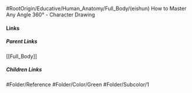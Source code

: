 #RootOrigin/Educative/Human_Anatomy/Full_Body/(eishun) How to Master Any Angle 360° - Character Drawing
#### Links
##### Parent Links
[[Full_Body]]
##### Children Links
#Folder/Reference
#Folder/Color/Green
#Folder/Subcolor/1
